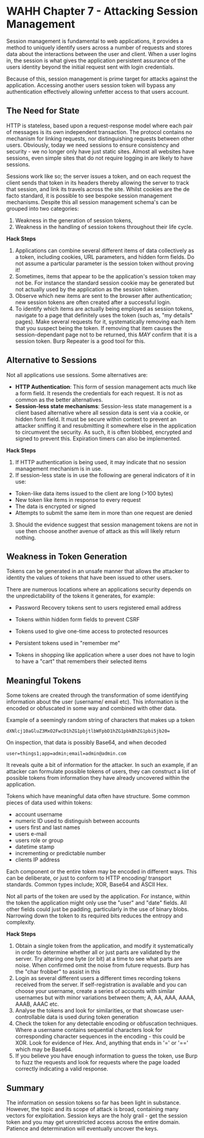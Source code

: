# WAHH Chapter 7 - Attacking Session Management

Session management is fundamental to web applications, it provides a method to uniquely identify users across a number of requests and stores data about the interactions between the user and client. When a user logins in, the session is what gives the application persistent assurance of the users identity beyond the initial request sent with login credentials.

Because of this, session management is prime target for attacks against the application. Accessing another users session token will bypass any authentication effectively allowing unfetter access to that users account. 

## The Need for State

HTTP is stateless, based upon a request-response model where each pair of messages is its own independent transaction. The protocol contains no mechanism for linking requests, nor distinguishing requests between other users. 
Obviously, today we need sessions to ensure consistency and security - we no longer only have just static sites.
Almost all websites have sessions, even simple sites that do not require logging in are likely to have sessions. 

Sessions work like so; the server issues a token, and on each request the client sends that token in its headers thereby allowing the server to track that session, and link its travels across the site.
Whilst cookies are the de facto standard, it is possible to see bespoke session management mechanisms. Despite this all session management schema's can be grouped into two categories:

1. Weakness in the generation of session tokens,
2. Weakness in the handling of session tokens throughout their life cycle.

__Hack Steps__

1. Applications can combine several different items of data collectively as a token, including cookies, URL parameters, and hidden form fields. Do not assume a particular parameter is the session token without proving it!
2. Sometimes, items that appear to be the application's session token may not be. For instance the standard session cookie may be generated but not actually used by the application as the session token.
3. Observe which new items are sent to the browser after authentication; new session tokens are often created after a successful login.
4. To identify which items are actually being employed as session tokens, navigate to a page that definitely uses the token (such as, "my details" pages). Make several requests for it, systematically removing each item that you suspect being the token. If removing that item causes the session-dependant page not to be returned, this *MAY* confirm that it is a session token. Burp Repeater is a good tool for this.

## Alternative to Sessions

Not all applications use sessions. Some alternatives are:

- **HTTP Authentication**: This form of session management acts much like a form field. It resends the credentials for each request. It is not as common as the better alternatives.
- **Session-less state mechanisms**: Session-less state management is a client based alternative where all session data is sent via a cookie, or hidden form field. It must be secure within context to prevent an attacker sniffing it and resubmitting it somewhere else in the application to circumvent the security. As such, it is often blobbed, encrypted and signed to prevent this. Expiration timers can also be implemented.

__Hack Steps__

1. If HTTP authentication is being used, it may indicate that no session management mechanism is in use.
2. If session-less state is in use the following are general indicators of it in use:
  - Token-like data items issued to the client are long (>100 bytes)
  - New token like items in response to every request
  - The data is encrypted or signed
  - Attempts to submit the same item in more than one request are denied
3. Should the evidence suggest that session management tokens are not in use then choose another avenue of attack as this will likely return nothing.


## Weakness in Token Generation

Tokens can be generated in an unsafe manner that allows the attacker to identity the values of tokens that have been issued to other users.

There are numerous locations where an applications security depends on the unpredictability of the tokens it generates, for example:
- Password Recovery tokens sent to users registered email address

- Tokens within hidden form fields to prevent CSRF
- Tokens used to give one-time access to protected resources
- Persistent tokens used in "remember me"
- Tokens in shopping like application where a user does not have to login to have a "cart" that remembers their selected items

## Meaningful Tokens

Some tokens are created through the transformation of some identifying information about the user (username/ email etc). This information is the encoded or obfuscated in some way and combined with other data.

Example of a seemingly random string of characters that makes up a token

`dXNlcj10aGluZ3MxO2FwcD1hZG1pbjtlbWFpbD1hZG1pbkBhZG1pbi5jb20=`

On inspection, that data is possibly Base64, and when decoded

`user=things1;app=admin;email=admin@admin.com`

It reveals quite a bit of information for the attacker. In such an example, if an attacker can formulate possible tokens of users, they can construct a list of possible tokens from information they have already uncovered within the application.

Tokens which have meaningful data often have structure. Some common pieces of data used within tokens:
- account username
- numeric ID used to distinguish between accounts
- users first and last names
- users e-mail
- users role or group
- datetime stamp
- incrementing or predictable number
- clients IP address

Each component or the entire token may be encoded in different ways. This can be deliberate, or just to conform to HTTP encoding/ transport standards. Common types include; XOR, Base64 and ASCII Hex.

Not all parts of the token are used by the application. For instance, within the token the application might only use the "user" and "date" fields. All other fields could just be padding, particularly in the use of binary blobs. Narrowing down the token to its required bits reduces the entropy and complexity.

__Hack Steps__

1. Obtain a single token from the application, and modify it systematically in order to determine whether all or just parts are validated by the server. Try altering one byte (or bit) at a time to see what parts are noise. When confirmed omit the noise from future requests. Burp has the "char frobber" to assist in this
2. Login as several different users a different times recording tokens received from the server. If self-registration is available and you can choose your username, create a series of accounts with similar usernames but with minor variations between them; A, AA, AAA, AAAA, AAAB, AAAC etc.
3. Analyse the tokens and look for similarities, or that showcase user-controllable data is used during token generation
4. Check the token for any detectable encoding or obfuscation techniques. Where a username contains sequential characters look for corresponding character sequences in the encoding - this could be XOR. Look for evidence of Hex. And, anything that ends in '=' or '==' which may be Base64.
5. If you believe you have enough information to guess the token, use Burp to fuzz the requests and look for requests where the page loaded correctly indicating a valid response.


## Summary

The information on session tokens so far has been light in substance. However, the topic and its scope of attack is broad, containing many vectors for exploitation. Session keys are the holy grail - get the session token and you may get unrestricted access across the entire domain. Patience and determination will eventually uncover the keys.

